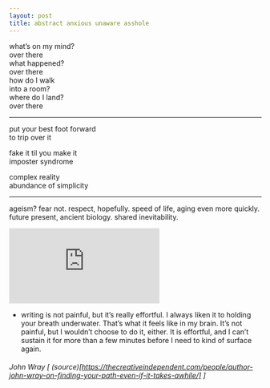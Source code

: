 ```yaml
---
layout: post
title: abstract anxious unaware asshole
---
```


what’s on my mind?  
over there  
what happened?   
over there  
how do I walk   
into a room?  
where do I land?  
over there

<hr>

put your best foot forward  
to trip over it

fake it til you make it  
imposter syndrome

complex reality  
abundance of simplicity

<hr>

ageism? fear not. respect, hopefully. speed of life, aging even more quickly. future present, ancient biology. shared inevitability.

<div class="responsive_iframe">
    <iframe src="https://www.youtube.com/embed/1alzX3Y3c7c" title="YouTube video player" frameborder="0" allow="accelerometer; autoplay; clipboard-write; encrypted-media; gyroscope; picture-in-picture; web-share" allowfullscreen></iframe>
</div>

- writing is not painful, but it’s really effortful. I always liken it to holding your breath underwater. That’s what it feels like in my brain. It’s not painful, but I wouldn’t choose to do it, either. It is effortful, and I can’t sustain it for more than a few minutes before I need to kind of surface again.
###### John Wray [ (source)[https://thecreativeindependent.com/people/author-john-wray-on-finding-your-path-even-if-it-takes-awhile/] ]